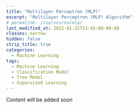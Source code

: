 ```yaml
---
title: "Multilayer Perceptron (MLP)"
excerpt: "Multilayer Perceptron (MLP) Algorithm"
# permalink: /courses/nn/mlp/
last_modified_at: 2022-01-22T23:45:00-00:00
classes: narrow
hidden: false
strip_title: true
categories:
  - Machine Learning
tags: 
  - Machine Learning
  - Classification Model
  - Tree Model
  - Supervised Learning
---
```

Content will be added soon